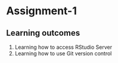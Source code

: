 # Assignment-1

## Learning outcomes

1. Learning how to access RStudio Server 
2. Learning how to use Git version control
